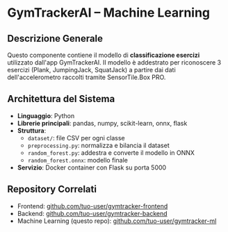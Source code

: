 # GymTrackerAI – Machine Learning


## Descrizione Generale

Questo componente contiene il modello di **classificazione esercizi** utilizzato dall'app GymTrackerAI. Il modello è addestrato per riconoscere 3 esercizi (Plank, JumpingJack, SquatJack) a partire dai dati dell'accelerometro raccolti tramite SensorTile.Box PRO.


## Architettura del Sistema

- **Linguaggio**: Python  
- **Librerie principali**: pandas, numpy, scikit-learn, onnx, flask  
- **Struttura**:
  - `dataset/`: file CSV per ogni classe  
  - `preprocessing.py`: normalizza e bilancia il dataset  
  - `random_forest.py`: addestra e converte il modello in ONNX  
  - `random_forest.onnx`: modello finale    
- **Servizio**: Docker container con Flask su porta 5000


## Repository Correlati

- Frontend: [github.com/tuo-user/gymtracker-frontend](https://github.com/tuo-user/gymtracker-frontend)
- Backend: [github.com/tuo-user/gymtracker-backend](https://github.com/tuo-user/gymtracker-backend)
- Machine Learning (questo repo): [github.com/tuo-user/gymtracker-ml](https://github.com/tuo-user/gymtracker-ml)
